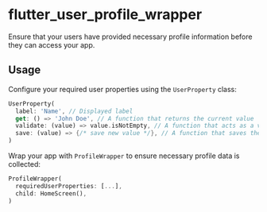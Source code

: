 # flutter_user_profile_wrapper

Ensure that your users have provided necessary profile information before they can access your app.

## Usage

Configure your required user properties using the `UserProperty` class:
```dart
UserProperty(
  label: 'Name', // Displayed label
  get: () => 'John Doe', // A function that returns the current value
  validate: (value) => value.isNotEmpty, // A function that acts as a validator for the value
  save: (value) => {/* save new value */}, // A function that saves the new value to a persistent storage
)
```

Wrap your app with `ProfileWrapper` to ensure necessary profile data is collected:
```dart
ProfileWrapper(
  requiredUserProperties: [...],
  child: HomeScreen(),
)
```

